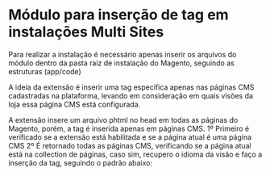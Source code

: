 # Módulo para inserção de tag em instalações Multi Sites
Para realizar a instalação é necessário apenas inserir os arquivos do módulo dentro da pasta raiz de instalação do Magento, seguindo as estruturas (app/code)

A ideia da extensão é inserir uma tag especifica apenas nas páginas CMS cadastradas na plataforma, levando em consideração em quais visões da loja essa página CMS está configurada.

A extensão insere um arquivo phtml no head em todas as páginas do Magento, porém, a tag é inserida apenas em páginas CMS.
1º Primeiro é verificado se a extensão está habilitada e se a página atual é uma página CMS
2º É retornado todas as páginas CMS, verificando se a página atual está na collection de páginas, caso sim, recupero o idioma da visão e faço a inserção da tag, seguindo o padrão abaixo:
<link rel="alternate" hreflang="idioma" href="baseurl/cmsatual">
